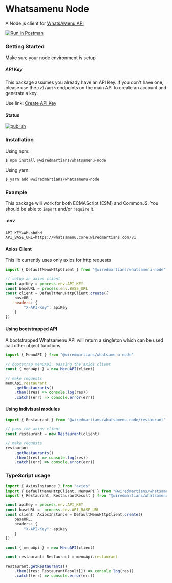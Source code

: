 # Whatsamenu Node
A Node.js client for [WhatsAMenu API](https://github.com/wiredmartian/whatsamenu-api-documentation)

[![Run in Postman](https://run.pstmn.io/button.svg)](https://app.getpostman.com/run-collection/7238091-c337fbed-43fc-4a66-870c-3cfbdc1167e2?action=collection%2Ffork&source=rip_markdown&collection-url=entityId%3D7238091-c337fbed-43fc-4a66-870c-3cfbdc1167e2%26entityType%3Dcollection%26workspaceId%3Df7aedb7c-b2ff-43da-b219-270fbd08a6e3)

### Getting Started

Make sure your node environment is setup

##### API Key

This package assumes you already have an API Key. If you don't have one, please use the `/v1/auth` endpoints on the main API to create an account and generate a key.

Use link: [Create API Key](https://github.com/wiredmartian/whatsamenu-api-documentation#generate-api-key)


#### Status
[![publish](https://github.com/wiredmartian/whatsamenu-api-node/actions/workflows/publish.yml/badge.svg?branch=main)](https://github.com/wiredmartian/whatsamenu-api-node/actions/workflows/publish.yml)

### Installation

Using npm:

```
$ npm install @wiredmartians/whatsamenu-node
```

Using yarn:

```
$ yarn add @wiredmartians/whatsamenu-node
```


### Example

This package will work for both ECMAScript (ESM) and CommonJS. You should be able to `import` and/or `require` it.

##### .env
``` .env
API_KEY=WM.shdhd
API_BASE_URL=https://whatsamenu.core.wiredmartians.com/v1
```

#### Axios Client

This lib currently uses only axios for http requests

``` js
import { DefaultMenuHttpClient } from "@wiredmartians/whatsamenu-node"

// setup an axios client
const apiKey = process.env.API_KEY
const baseURL = process.env.BASE_URL
const client = DefaultMenuHttpClient.create({
    baseURL,
    headers: {
        "X-API-Key": apiKey
    }
})
```

#### Using bootstrapped API
A bootstrapped Whatsamenu API will return a singleton which can be used call other object functions


``` js
import { MenuAPI } from "@wiredmartians/whatsamenu-node"

// bootstrap menuApi, passing the axios client
const { menuApi } = new MenuAPI(client)

// make requests
menuApi.restaurant
    .getRestaurants()
    .then((res) => console.log(res))
    .catch((err) => console.error(err))

```

#### Using indivisual modules

``` js
import { Restaurant } from "@wiredmartians/whatsamenu-node/restaurant"

// pass the axios client
const restaurant = new Restaurant(client)

// make requests
restaurant
    .getRestaurants()
    .then((res) => console.log(res))
    .catch((err) => console.error(err))

```

### TypeScript usage

``` ts
import { AxiosInstance } from "axios"
import { DefaultMenuHttpClient, MenuAPI } from "@wiredmartians/whatsamenu-node"
import { Restaurant, RestaurantResult } from "@wiredmartians/whatsamenu-node/restaurant"

const apiKey = process.env.API_KEY
const baseURL =  process.env.API_BASE_URL
const client: AxiosInstance = DefaultMenuHttpClient.create({
    baseURL,
    headers: {
        "X-API-Key": apiKey
    }
})

const { menuApi } = new MenuAPI(client)

const restaurant: Restaurant = menuApi.restaurant

restaurant.getRestaurants()
    .then((res: RestaurantResult[]) => console.log(res))
    .catch((err) => console.error(err))

```